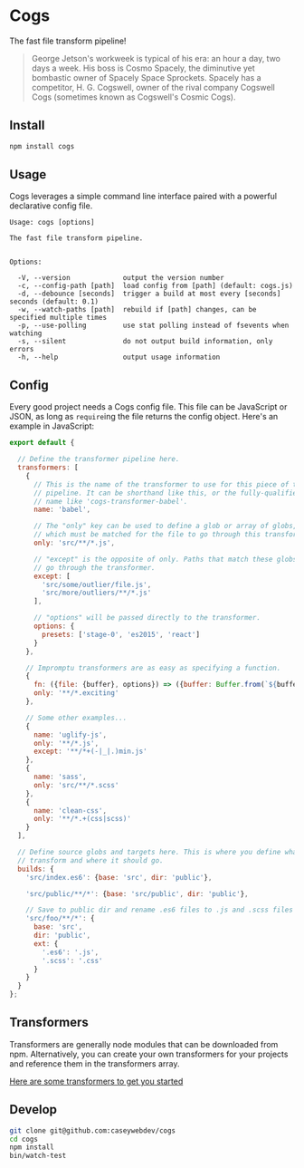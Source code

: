 # Cogs

The fast file transform pipeline!

> George Jetson's workweek is typical of his era: an hour a day, two days a
> week. His boss is Cosmo Spacely, the diminutive yet bombastic owner of Spacely
> Space Sprockets. Spacely has a competitor, H. G. Cogswell, owner of the rival
> company Cogswell Cogs (sometimes known as Cogswell's Cosmic Cogs).

## Install


```bash
npm install cogs
```

## Usage

Cogs leverages a simple command line interface paired with a powerful
declarative config file.

```
Usage: cogs [options]

The fast file transform pipeline.


Options:

  -V, --version             output the version number
  -c, --config-path [path]  load config from [path] (default: cogs.js)
  -d, --debounce [seconds]  trigger a build at most every [seconds] seconds (default: 0.1)
  -w, --watch-paths [path]  rebuild if [path] changes, can be specified multiple times
  -p, --use-polling         use stat polling instead of fsevents when watching
  -s, --silent              do not output build information, only errors
  -h, --help                output usage information
```

## Config

Every good project needs a Cogs config file. This file can be JavaScript or
JSON, as long as `require`ing the file returns the config object. Here's an
example in JavaScript:

```js
export default {

  // Define the transformer pipeline here.
  transformers: [
    {
      // This is the name of the transformer to use for this piece of the
      // pipeline. It can be shorthand like this, or the fully-qualified package
      // name like 'cogs-transformer-babel'.
      name: 'babel',

      // The "only" key can be used to define a glob or array of globs, one of
      // which must be matched for the file to go through this transformer.
      only: 'src/**/*.js',

      // "except" is the opposite of only. Paths that match these globs will not
      // go through the transformer.
      except: [
        'src/some/outlier/file.js',
        'src/more/outliers/**/*.js'
      ],

      // "options" will be passed directly to the transformer.
      options: {
        presets: ['stage-0', 'es2015', 'react']
      }
    },

    // Impromptu transformers are as easy as specifying a function.
    {
      fn: ({file: {buffer}, options}) => ({buffer: Buffer.from(`${buffer}!`)),
      only: '**/*.exciting'
    },

    // Some other examples...
    {
      name: 'uglify-js',
      only: '**/*.js',
      except: '**/*+(-|_|.)min.js'
    },
    {
      name: 'sass',
      only: 'src/**/*.scss'
    },
    {
      name: 'clean-css',
      only: '**/*.+(css|scss)'
    }
  ],

  // Define source globs and targets here. This is where you define what to
  // transform and where it should go.
  builds: {
    'src/index.es6': {base: 'src', dir: 'public'},

    'src/public/**/*': {base: 'src/public', dir: 'public'},

    // Save to public dir and rename .es6 files to .js and .scss files to .css
    'src/foo/**/*': {
      base: 'src',
      dir: 'public',
      ext: {
        '.es6': '.js',
        '.scss': '.css'
      }
    }
  }
};
```

## Transformers

Transformers are generally node modules that can be downloaded from npm.
Alternatively, you can create your own transformers for your projects and
reference them in the transformers array.

[Here are some transformers to get you started](https://github.com/search?q=cogs-transformer&type=Repositories)

## Develop

```bash
git clone git@github.com:caseywebdev/cogs
cd cogs
npm install
bin/watch-test
```
